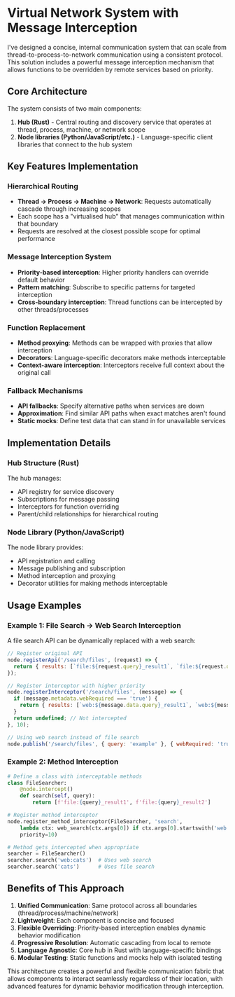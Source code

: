 # Virtual Network System with Message Interception

I've designed a concise, internal communication system that can scale from thread-to-process-to-network communication using a consistent protocol. This solution includes a powerful message interception mechanism that allows functions to be overridden by remote services based on priority.

## Core Architecture

The system consists of two main components:

1. **Hub (Rust)** - Central routing and discovery service that operates at thread, process, machine, or network scope
2. **Node libraries (Python/JavaScript/etc.)** - Language-specific client libraries that connect to the hub system

## Key Features Implementation

### Hierarchical Routing

- **Thread → Process → Machine → Network**: Requests automatically cascade through increasing scopes
- Each scope has a "virtualised hub" that manages communication within that boundary
- Requests are resolved at the closest possible scope for optimal performance

### Message Interception System

- **Priority-based interception**: Higher priority handlers can override default behavior
- **Pattern matching**: Subscribe to specific patterns for targeted interception
- **Cross-boundary interception**: Thread functions can be intercepted by other threads/processes

### Function Replacement

- **Method proxying**: Methods can be wrapped with proxies that allow interception
- **Decorators**: Language-specific decorators make methods interceptable
- **Context-aware interception**: Interceptors receive full context about the original call

### Fallback Mechanisms

- **API fallbacks**: Specify alternative paths when services are down
- **Approximation**: Find similar API paths when exact matches aren't found
- **Static mocks**: Define test data that can stand in for unavailable services

## Implementation Details

### Hub Structure (Rust)

The hub manages:
- API registry for service discovery
- Subscriptions for message passing
- Interceptors for function overriding
- Parent/child relationships for hierarchical routing

### Node Library (Python/JavaScript)

The node library provides:
- API registration and calling
- Message publishing and subscription
- Method interception and proxying
- Decorator utilities for making methods interceptable

## Usage Examples

### Example 1: File Search → Web Search Interception

A file search API can be dynamically replaced with a web search:

```javascript
// Register original API
node.registerApi('/search/files', (request) => {
  return { results: [`file:${request.query}_result1`, `file:${request.query}_result2`] };
});

// Register interceptor with higher priority
node.registerInterceptor('/search/files', (message) => {
  if (message.metadata.webRequired === 'true') {
    return { results: [`web:${message.data.query}_result1`, `web:${message.data.query}_result2`] };
  }
  return undefined; // Not intercepted
}, 10);

// Using web search instead of file search
node.publish('/search/files', { query: 'example' }, { webRequired: 'true' });
```

### Example 2: Method Interception

```python
# Define a class with interceptable methods
class FileSearcher:
    @node.intercept()
    def search(self, query):
        return [f'file:{query}_result1', f'file:{query}_result2']

# Register method interceptor
node.register_method_interceptor(FileSearcher, 'search', 
    lambda ctx: web_search(ctx.args[0]) if ctx.args[0].startswith('web:') else None, 
    priority=10)

# Method gets intercepted when appropriate
searcher = FileSearcher()
searcher.search('web:cats')  # Uses web search
searcher.search('cats')      # Uses file search
```

## Benefits of This Approach

1. **Unified Communication**: Same protocol across all boundaries (thread/process/machine/network)
2. **Lightweight**: Each component is concise and focused
3. **Flexible Overriding**: Priority-based interception enables dynamic behavior modification
4. **Progressive Resolution**: Automatic cascading from local to remote
5. **Language Agnostic**: Core hub in Rust with language-specific bindings
6. **Modular Testing**: Static functions and mocks help with isolated testing

This architecture creates a powerful and flexible communication fabric that allows components to interact seamlessly regardless of their location, with advanced features for dynamic behavior modification through interception.